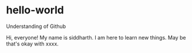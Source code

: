 # hello-world
Understanding of Github

Hi, everyone!
My name is siddharth.
I am here to learn new things.
May be that's okay with xxxx.
